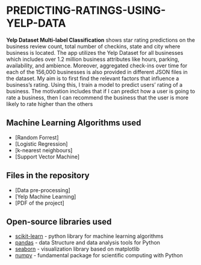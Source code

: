 # PREDICTING-RATINGS-USING-YELP-DATA

**Yelp Dataset Multi-label Classification** shows star rating predictions on the business review count, total number of checkins, state and city where business is located. The app utilizes the Yelp Dataset for all businesses which includes over 1.2 million business attributes like hours, parking, availability, and ambience. Moreover, aggregated check-ins over time for each of the 156,000 businesses is also provided in different JSON files in the dataset. My aim is to first find the relevant factors that influence a business’s rating. Using this, I train a model to predict users’ rating of a business. The motivation includes that if I can predict how a user is going to rate a business, then I can recommend the business that the user is more likely to rate higher than the others

## Machine Learning Algorithms used
- [Random Forrest]
- [Logistic Regression]
- [k-nearest neighbours]
- [Support Vector Machine]

## Files in the repository
- [Data pre-processing]
- [Yelp Machine Learning]
- [PDF of the project]

## Open-source libraries used

- [scikit-learn](http://scikit-learn.org/stable/) - python library for machine learning algorithms
- [pandas](https://pandas.pydata.org/) - data Structure and data analysis tools for Python
- [seaborn](https://seaborn.pydata.org/) - visualization library based on matplotlib
- [numpy](http://www.numpy.org/) - fundamental package for scientific computing with Python
